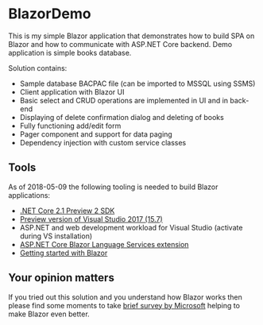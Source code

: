 # BlazorDemo

This is my simple Blazor application that demonstrates how to build SPA on Blazor and how to communicate with ASP.NET Core backend. 
Demo application is simple books database. 

Solution contains:

* Sample database BACPAC file (can be imported to MSSQL using SSMS)
* Client application with Blazor UI
* Basic select and CRUD operations are implemented in UI and in back-end
* Displaying of delete confirmation dialog and deleting of books
* Fully functioning add/edit form
* Pager component and support for data paging
* Dependency injection with custom service classes

## Tools

As of 2018-05-09 the following tooling is needed to build Blazor applications:

* [.NET Core 2.1 Preview 2 SDK](https://www.microsoft.com/net/download/dotnet-core/sdk-2.1.300-preview2)
* [Preview version of Visual Studio 2017 (15.7)](https://www.visualstudio.com/vs/preview/)
* ASP.NET and web development workload for Visual Studio (activate during VS installation)
* [ASP.NET Core Blazor Language Services extension](https://go.microsoft.com/fwlink/?linkid=870389)
* [Getting started with Blazor](http://gunnarpeipman.com/2018/04/blazor-preview/)

## Your opinion matters

If you tried out this solution and you understand how Blazor works then please find some moments to 
take [brief survey by Microsoft](https://go.microsoft.com/fwlink/?linkid=873042) helping to make Blazor 
even better.